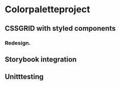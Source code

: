 # Colorpaletteproject



## CSSGRID with styled components 

### Redesign.


               
## Storybook integration



## Unitttesting

    
      
 
     
